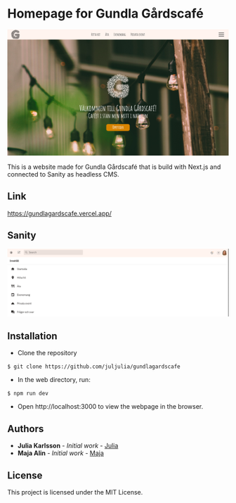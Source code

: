 # Homepage for Gundla Gårdscafé

![Image description](homepage.png)

This is a website made for Gundla Gårdscafé that is build with Next.js and connected to Sanity as headless CMS.

## Link 

https://gundlagardscafe.vercel.app/

## Sanity
![Image description](sanity.png)


## Installation
- Clone the repository
```
$ git clone https://github.com/juljulia/gundlagardscafe
```
- In the web directory, run: 
```
$ npm run dev
```
- Open http://localhost:3000 to view the webpage in the browser.

## Authors
- **Julia Karlsson** - *Initial work* - [Julia](https://Juljulia.github.io)
- **Maja Alin** - *Initial work* - [Maja](https://majaalin.github.io)

## License
This project is licensed under the MIT License.